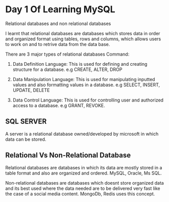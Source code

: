 # Day 1 Of Learning MySQL

Relational databases and non relational databases

I learnt that relational databases are databases which stores data in order and organized format using tables, rows and columns, which allows users to work on and to retrive data from the data base.

There are 3 major types of relational databases Command:

1. Data Definition Language:
This is used for defining and creating structure for a database. e.g CREATE, ALTER, DROP

2. Data Manipulation Language:
This is used for manipulating inputted values and also formatting values in a database. e.g SELECT, INSERT, UPDATE, DELETE

3. Data Control Language:
This is used for controlling user and authorized access to a database. e.g GRANT, REVOKE.

## SQL SERVER
A server is a relational database owned/developed by microsoft in which data can be stored.

## Relational Vs Non-Relational Database
Relational databases are databases in which its data are mostly stored in a table format and also are organized and ordered. MySQL, Oracle, Ms SQL.

Non-relational databases are databases which doesnt store organized data and its best used where the data needed are to be delivered very fast like the case of a social media content. MongoDb, Redis uses this concept.
